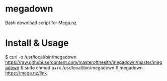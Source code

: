# megadown
Bash download script for Mega.nz

# Install & Usage
$ curl -o /usr/local/bin/megadown https://raw.githubusercontent.com/masterofthesith/megadown/master/megadown
$ sudo chmod a+rx /usr/local/bin/megadown
$ megadown https://mega.nz/link
